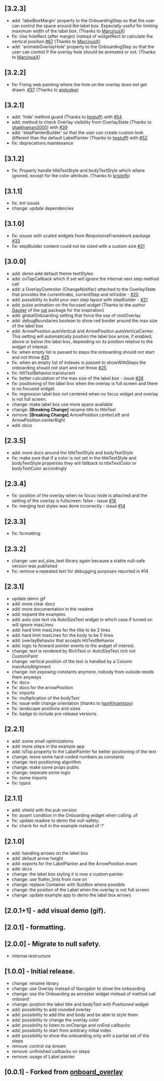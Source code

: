 ## [3.2.3]
- add: 'labelBoxMargin' property to the OnboardingStep so that the user can
  control the space around the label box. Especially useful for limiting maximum width of the label box.
  (Thanks to [MarcinusX](https://github.com/MarcinusX))
- fix: Use holeRect (after margin) instead of widgetRect to calculate the vertical position
  [#67](https://github.com/talamaska/onboarding_overlay/issues/67)
  (Thanks to [MarcinusX](https://github.com/MarcinusX))
- add: 'animateOverlayHole' property to the OnboardingStep so that the user can
  control if the overlay hole should be animated or not.
  (Thanks to [MarcinusX](https://github.com/MarcinusX))

## [3.2.2]

- fix: Fixing web painting where the hole on the overlay does not get drawn. [#37](https://github.com/talamaska/onboarding_overlay/issues/37)
  (Thanks to [andyskw](https://github.com/andyskw))

## [3.2.1]

- add: 'hide' method guard (Thanks to [hpstuff](https://github.com/hpstuff))
  with [#54](https://github.com/talamaska/onboarding_overlay/pull/51)
- add: method to check Overlay visibility from OverlayState (Thanks to
  [shaikhaman2000](https://github.com/shaikhaman2000)) with
  [#39](https://github.com/talamaska/onboarding_overlay/pull/39)
- add: 'stepPainterBuilder' so that the user can create custom look different
  than the default LabelPainter (Thanks to
  [hpstuff](https://github.com/hpstuff)) with
  [#52](https://github.com/talamaska/onboarding_overlay/pull/52)
- fix: deprecations maintenance

## [3.1.2]

- fix: Properly handle titleTextStyle and bodyTextStyle which where ignored,
  except for the color attribute. (Thanks to
  [kristofb](https://github.com/kristofb))

## [3.1.1]

- fix: lint issues
- change: update dependencies

## [3.1.0]

- fix: issues with scaled widgets from ResponsiveFramework package
  [#33](https://github.com/talamaska/onboarding_overlay/issues/33)
- fix: stepBuilder content could not be sized with a custom size
  [#31](https://github.com/talamaska/onboarding_overlay/issues/31)

## [3.0.0]

- add: demo add default theme textStyles
- add: onTapCallback which if set will ignore the internal next step method call
- add: a OverlayController (ChangeNotifier) attached to the OverlayState that
  provides the currentIndex, currentStep and isVisible -
  [#20](https://github.com/talamaska/onboarding_overlay/issues/20)
- add: possibility to build your own step layout with stepBuilder -
  [#21](https://github.com/talamaska/onboarding_overlay/issues/21)
- add: pulse animation on the focused widget (Thanks to the author
  [Gautier](https://github.com/g-apparence) of the
  [pal](https://pub.dev/packages/pal) package for the inspiration)
- add: globalOnboarding setting that force the use of rootOverlay
- add: debugBoundaries boolean to show red border around the max size of the
  label box
- add: ArrowPosition.autoVertical and ArrowPosition.autoVerticalCenter. This
  setting will automatically position the label box arrow, if enabled, above or
  below the label box, depending on its position relative to the widget of
  interest.
- fix: when empty list is passed to steps the onboarding should not start and
  not throw [#25](https://github.com/talamaska/onboarding_overlay/issues/25)
- fix: when an empty list of indexes is passed to showWithSteps the onboarding
  should not start and not throw
  [#25](https://github.com/talamaska/onboarding_overlay/issues/25)
- fix: HitTestBehavior.translucent
- fix: better calculation of the max size of the label box - issue
  [#26](https://github.com/talamaska/onboarding_overlay/issues/26)
- fix: positioning of the label box when the overlay is full screen and there is
  no focused widget.
- fix: regression label box not centered when no focus widget and overlay is not
  full screen.
- change: make label box use more space available
- change: **[Breaking Change]** rename title to titleText
- remove: **[Breaking Change]** ArrowPosition.centerLeft and
  ArrowPosition.centerRight
- add: docs

## [2.3.5]

- add: more docs around the titleTextStyle and bodyTextStyle
- fix: make sure that if a color is not set in the titleTextStyle and
  bodyTextStyle properties they will fallback to titleTextColor or bodyTextColor
  accordingly

## [2.3.4]

- fix: position of the overlay when no focus node is attached and the setting of
  the overlay is fullscreen: false - issue
  [#16](https://github.com/talamaska/onboarding_overlay/issues/16)
- fix: merging text styles was done incorrectly - issue
  [#14](https://github.com/talamaska/onboarding_overlay/issues/14)

## [2.3.3]

- fix: formatting

## [2.3.2]

- change: use aut_size_text library again because a stable null-safe version was
  published
- fix: remove a repeated text for debugging purposes reported in #14

## [2.3.1]

- update demo gif
- add: more clear docs
- add: more documentation in the readme
- add: expand the examples
- add: auto size text via AutoSizeText widget in which case if turned on will
  ignore maxLines
- add: hard limit maxLines for the title to be 2 lines
- add: hard limit maxLines for the body to be 5 lines
- add: overlayBehavior that accepts HitTestBehavior
- add: logic to forward pointer events to the widget of interest.
- change: text is rendered by RichText or AutoSizeText.rich not CustomPaint
- change: vertical position of the text is handled by a Column mainAxisAlignment
- change: not exposing constants anymore, nobody from outside needs them anyways
- fix: docs
- fix: docs for the arrowPosition
- fix: imports
- fix: multiplication of the bodyText
- fix: issue with change orientation (thanks to
  [IgorKhramtsov](https://github.com/IgorKhramtsov))
- fix: landscape positions and sizes
- fix: badge to include pre-release versions

## [2.2.1]

- add: some small optimizations
- add: more steps in the example app
- add: isTop property to the LabelPainter for better positioning of the text
- change: move some hard-coded numbers as constants
- change: text positioning algorithm
- change: make some props public
- change: separate some logic
- fix: some imports
- fix: typos

## [2.1.1]

- add: shield with the pub version
- fix: assert condition in the Onboarding widget when calling .of
- fix: update readme to demo the null-safety.
- fix: check for null in the example instead of '!'

## [2.1.0]

- add: handling arrows on the label box
- add: default arrow height
- add: exports for the LabelPainter and the ArrowPosition enum
- add: docs
- change: the label box styling it is now a custom painter
- change: use flutter_lints from now on
- change: replace Container with SizeBox where possible
- change: the position of the Label when the overlay is not full screen
- change: update example app to demo the label box arrows

## [2.0.1+1] - add visual demo (gif).

## [2.0.1] - formatting.

## [2.0.0] - Migrate to null safety.

- internal restructure

## [1.0.0] - Initial release.

- change: rename library
- change: use Overlay instead of Navigator to show the onboarding
- change: use the Onboarding as ancestor widget instead of method call onboard
- change: position the label title and bodyText with Positioned widget
- add: possibility to add rounded overlay
- add: possibility to add title and body and be able to style them
- add: possibility to change the overlay color
- add: possibility to listen to onChange and onEnd callbacks
- add: possibility to start from arbitrary initial index
- add: possibility to show the onboarding only with a partial set of the steps
- remove: control via stream
- remove: unfinished callbacks on steps
- remove: usage of Label painter

## [0.0.1] - Forked from [onboard_overlay](https://github.com/lucaslcode/onboard_overlay)
